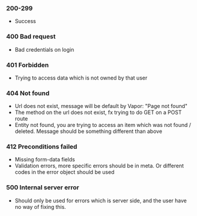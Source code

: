 ### 200-299
 - Success
 
### 400 Bad request
 - Bad credentials on login
 
### 401 Forbidden
 - Trying to access data which is not owned by that user

### 404 Not found
 - Url does not exist, message will be default by Vapor: "Page not found"
 - The method on the url does not exist, fx trying to do GET on a POST route
 - Entity not found, you are trying to access an item which was not found / deleted. Message should be something different than above
 
 
### 412 Preconditions failed
 - Missing form-data fields
 - Validation errors, more specific errors should be in meta. Or different codes in the error object should be used
 
### 500 Internal server error
 - Should only be used for errors which is server side, and the user have no way of fixing this. 
